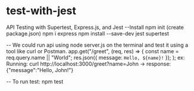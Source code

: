 # test-with-jest
API Testing with Supertest, Express.js, and Jest
--Install
npm init (create package.json)
npm i express
npm install --save-dev jest supertest

-- We could run api using node server.js on the terminal and test it using a tool like curl or Postman.
app.get("/greet", (req, res) => {
   const name = req.query.name || "World";
   res.json({ message: `Hello, ${name}!` });
);
ex: Running: curl http://localhost:3000/greet?name=John  -> response: {"message":"Hello, John!"}

-- To run test: npm test 



